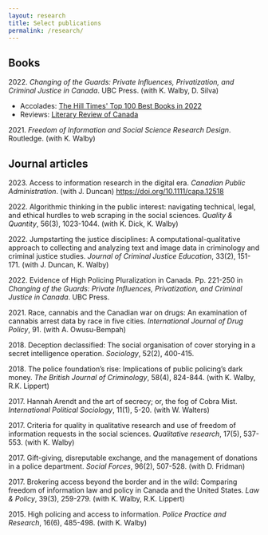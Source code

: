 ```yaml
---
layout: research
title: Select publications
permalink: /research/
---
```


## Books

2022\. *Changing of the Guards: Private Influences, Privatization, and Criminal Justice in Canada*. UBC Press. (with K. Walby, D. Silva)

- Accolades: [The Hill Times' Top 100 Best Books in 2022](https://www.hilltimes.com/story/2022/12/19/the-hill-times-list-of-100-best-books-in-2022/355169/)
- Reviews: [Literary Review of Canada](https://reviewcanada.ca/magazine/2023/06/private-eyes/)

2021\. *Freedom of Information and Social Science Research Design*. Routledge. (with K. Walby)

## Journal articles

2023\. Access to information research in the digital era. *Canadian Public Administration*. (with J. Duncan) https://doi.org/10.1111/capa.12518

2022\. Algorithmic thinking in the public interest: navigating technical, legal, and ethical hurdles to web scraping in the social sciences. *Quality & Quantity*, 56(3), 1023-1044. (with K. Dick, K. Walby)

2022\. Jumpstarting the justice disciplines: A computational-qualitative approach to collecting and analyzing text and image data in criminology and criminal justice studies. *Journal of Criminal Justice Education*, 33(2), 151-171. (with J. Duncan, K. Walby)

2022\. Evidence of High Policing Pluralization in Canada. Pp. 221-250 in *Changing of the Guards: Private Influences, Privatization, and Criminal Justice in Canada*. UBC Press.

2021\. Race, cannabis and the Canadian war on drugs: An examination of cannabis arrest data by race in five cities. *International Journal of Drug Policy*, 91. (with A. Owusu-Bempah)

2018\. Deception declassified: The social organisation of cover storying in a secret intelligence operation. *Sociology*, 52(2), 400-415.

2018\. The police foundation’s rise: Implications of public policing’s dark money. *The British Journal of Criminology*, 58(4), 824-844. (with K. Walby, R.K. Lippert)

2017\. Hannah Arendt and the art of secrecy; or, the fog of Cobra Mist. *International Political Sociology*, 11(1), 5-20. (with W. Walters)

2017\. Criteria for quality in qualitative research and use of freedom of information requests in the social sciences. *Qualitative research*, 17(5), 537-553. (with K. Walby)

2017\. Gift-giving, disreputable exchange, and the management of donations in a police department. *Social Forces*, 96(2), 507-528. (with D. Fridman)

2017\. Brokering access beyond the border and in the wild: Comparing freedom of information law and policy in Canada and the United States. *Law & Policy*, 39(3), 259-279. (with K. Walby, R.K. Lippert)

2015\. High policing and access to information. *Police Practice and Research*, 16(6), 485-498. (with K. Walby)


